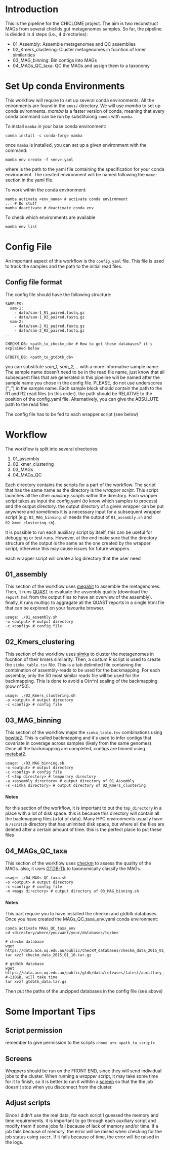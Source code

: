 # Introduction

This is the pipeline for the CHICLOME project. The aim is two reconstruct MAGs from several chiclids gut metagenomes samples. So far, the pipeline is divided in 4 steps (i.e., 4 directories):

- 01_Assembly: Assemble metagenomes and QC assemblies
- 02_Kmers_clustering: Cluster metagenomes in fucntion of kmer similarities
- 03_MAG_binning: Bin contigs into MAGs
- 04_MAGs_QC_taxa: QC the MAGs and assign them to a taxonomy

# Set Up conda Environments
This workflow will require to set up several conda environments. All the enironments are found in the `envs/` directory. We will use *mamba* to set up conda evironments. *mamba* is a faster version of conda, meaning that every conda command can be run by substituiong `conda` with `mamba`. 

To install `mamba` in your base conda environment: 
```
conda install -c conda-forge mamba 
```

once `mamba` is installed, you can set up a given environment with the command:
```
mamba env create -f <env>.yaml
```
where <env> is the path to the yaml file containing the specification for your conda environment. The created environment will be named following the `name:` section in the yaml file. 

To work within the conda environment:
```
mamba activate <env_name> # activate conda environment
... # Do stuff
mamba deactivate # deactivate conda env
```

To check which environments are available
```
mamba env list
```

# Config File
An important aspect of this workflow is the `config.yaml` file. This file is used to track the samples and the path to the initial read files. 

## Config file format
The config file should have the following structure:
```
SAMPLES:
  sam-1:
    - data/sam-1_R1_paired.fastq.gz
    - data/sam-1_R2_paired.fastq.gz
  sam-2:
    - data/sam-2_R1_paired.fastq.gz
    - data/sam-2_R2_paired.fastq.gz
...

CHECKM_DB: <path_to_checkm_db> # How to get these databases? it's explained below

GTDBTK_DB: <path_to_gtdbtk_db>
```
you can substitute *sam_1, sam_2,...* with a more informative sample name. The sample name doesn't need to be in the read file name, just know that all subsequent files that are generated in this pipeline will be named after the sample name you chose in the config file. PLEASE, do not use underscores ("_") in the sample name. Each sample block should contain the path to the R1 and R2 read files (in this order). the path should be RELATIVE to the position of the config.yaml file. Alternatively, you can give the ABSULUTE path to the read files

The config file has to be fed to each wrapper script (see below)

# Workflow
The workflow is split into several directories:

1. 01_assembly
2. 02_kmer_clustering
3. 03_MAGs
4. 04_MAGs_QC

Each directory contains the scripts for a part of the workflow. The script that has the same name as the directory is the *wrapper script*. This script launches all the other *auxiliary scripts* within the directory. Each wrapper script takes as input the config.yaml (to know which samples to process) and the output directory. the output directory of a given wrapper can be put anywhere and sometimes it is a necessary input for a subsequent wrapper script (e.g. `03_MAG_binning.sh` needs the output of `01_assembly.sh` and `02_kmer_clustering.sh`).

It is possible to run each auxiliary script by itself, this can be useful for debugging or test runs. However, at the end make sure that the directory structure of the output is the same as the one created by the wrapper script, otherwise this may cause issues for future wrappers.

each wrapper script will create a log directory that the user need

## 01_assembly
This section of the workflow uses [megahit](https://github.com/voutcn/megahit) to assemble the metagenomes. Then, it runs [QUAST](https://github.com/ablab/quast) to evaluate the assembly quality (download the `report.hml` from the output files to have an overview of the assembly). finally, it runs multiqc to aggragate all the QUAST reports in a single html file that can be explored on your favourite browser.

```
usage: ./01_assembly.sh 
-o <output> # output directory
-c <config> # config file
```

## 02_Kmers_clustering
This section of the workflow uses [simka](https://github.com/GATB/simka) to cluster the metagenomes in fucntion of their kmers similarity. Then, a costum R script is used to create the `simka_table.tsv` file. This is a tab delimited file containing the combination of assembly-reads to be used for the backmapping. For each assembly, only the 50 most similar reads file will be used for the backmapping. This is done to avoid a O(n^n) scaling of the backmapping (now n*50). 

```
usage: ./02_Kmers_clustering.sh 
-o <output> # output directory
-c <config> # config file
```

## 03_MAG_binning
This section of the workflow maps the `simka_table.tsv` combinations using [bowtie2](https://bowtie-bio.sourceforge.net/bowtie2/index.shtml). This is called backmapping and it's used to infer contigs that covariate in coverage across samples (likely from the same genomes). Once all the backmapping are completed, contigs are binned using [metabat2](https://pmc.ncbi.nlm.nih.gov/articles/PMC6662567/). 

```
usage: ./03_MAG_binning.sh 
-o <output> # output directory
-c <config> # config file
-t <tmp directory> # temporary directory
-a <assembly directory> # output directory of 01_Assembly
-s <simka directory> # output directory of 02_Kmers_clustering
```

#### Notes
for this section of the workflow, it is important to put the `tmp_directory` in a place with a lot of disk space. this is because this directory will contain all the backmapping files (a lot of data). Many HPC environments usually have a `/scratch` directory that has unlimited disk space, but where all the files are deleted after a certain amount of time. this is the perfect place to put these files

## 04_MAGs_QC_taxa
This section of the workflow uses [checkm](https://github.com/Ecogenomics/CheckM) to assess the quality of the MAGs. also, it uses [GTDB-Tk](https://github.com/Ecogenomics/GTDBTk) to taxonomically classify the MAGs.

```
usage: ./04_MAGs_QC_taxa.sh 
-o <output> # output directory
-c <config> # config file 
-m <mags directory> # output directory of 03_MAG_binning.sh 
```

#### Notes
This part require you to have installed the checkm and gtdbtk databases. Once you have created the MAGs_QC_taxa_env.yaml conda environment:
```
conda activate MAGs_QC_taxa_env
cd <directory/where/you/want/your/databases/to/be>

# checkm database
wget https://data.ace.uq.edu.au/public/CheckM_databases/checkm_data_2015_01_16.tar.gz
tar xvzf checkm_data_2015_01_16.tar.gz

# gtdbtk database
wget https://data.ace.uq.edu.au/public/gtdb/data/releases/latest/auxillary_files/gtdbtk_package/full_package/gtdbtk_data.tar.gz #~110GB, will take time
tar xvzf gtdbtk_data.tar.gz
```

Then put the paths of the unzipped databases in the config file (see above)

# Some Important Tips

## Script permission
remember to give permission to the scripts `chmod u+x <path_to_script>`

## Screens
*Wrappers* should be run on the FRONT END, since they will send individual jobs to the cluster. When running a *wrapper* script, it may take some time for it to finish, so it is better to run it withtin a [screen](https://www.geeksforgeeks.org/screen-command-in-linux-with-examples/) so that the the job doesn't stop when you disconnect from the cluster. 

## Adjust scripts
Since I didn't use the real data, for each script I guessed the memory and time requirements. it is important to go through each auxiliary script and modify them if some jobs fail because of lack of memory and/or time. if a job fails because of memory, the error will be raised when checking for the job status using `sacct`. If it fails because of time, the error will be raised in the logs.

